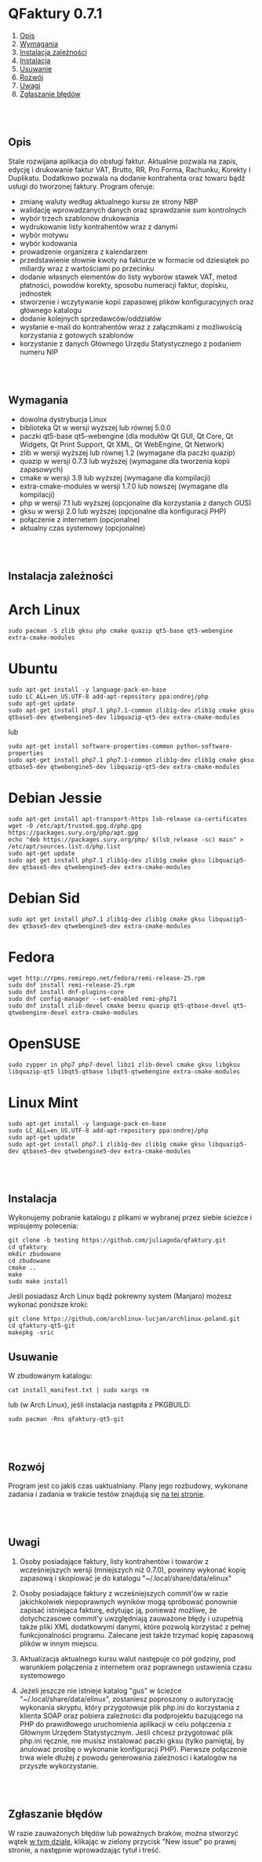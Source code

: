 # QFaktury 0.7.1


1. [Opis](#opis)  
2. [Wymagania](#wymagania)  
3. [Instalacja zależności](#instalacja-zależności)  
4. [Instalacja](#instalacja)  
5. [Usuwanie](#usuwanie)  
6. [Rozwój](#rozwój)  
7. [Uwagi](#uwagi)  
8. [Zgłaszanie błędów](#zgłaszanie-błędów)  

<br/>
<br/>

## Opis

Stale rozwijana aplikacja do obsługi faktur. Aktualnie pozwala na zapis, edycję i drukowanie faktur VAT, Brutto, RR, Pro Forma, Rachunku, Korekty i Duplikatu. Dodatkowo pozwala na dodanie kontrahenta oraz towaru bądź usługi do tworzonej faktury. Program oferuje:

- zmianę waluty według aktualnego kursu ze strony NBP
- walidację wprowadzanych danych oraz sprawdzanie sum kontrolnych
- wybór trzech szablonów drukowania
- wydrukowanie listy kontrahentów wraz z danymi
- wybór motywu
- wybór kodowania
- prowadzenie organizera z kalendarzem
- przedstawienie słownie kwoty na fakturze w formacie od dziesiątek po miliardy wraz z wartościami po przecinku
- dodanie własnych elementów do listy wyborów stawek VAT, metod płatności, powodów korekty, sposobu numeracji faktur, dopisku, jednostek
- stworzenie i wczytywanie kopii zapasowej plików konfiguracyjnych oraz głównego katalogu
- dodanie kolejnych sprzedawców/oddziałów
- wysłanie e-mail do kontrahentów wraz z załącznikami z możliwością korzystania z gotowych szablonów
- korzystanie z danych Głównego Urzędu Statystycznego z podaniem numeru NIP


<br/>
<br/>


## Wymagania

- dowolna dystrybucja Linux
- biblioteka Qt w wersji wyższej lub równej 5.0.0
- paczki qt5-base qt5-webengine (dla modułów Qt GUI, Qt Core, Qt Widgets, Qt Print Support, Qt XML, Qt WebEngine, Qt Network)
- zlib w wersji wyższej lub równej 1.2 (wymagane dla paczki quazip)
- quazip w wersji 0.7.3 lub wyższej (wymagane dla tworzenia kopii zapasowych)
- cmake w wersji 3.9 lub wyższej (wymagane dla kompilacji)
- extra-cmake-modules w wersji 1.7.0 lub nowszej (wymagane dla kompilacji)
- php w wersji 7.1 lub wyższej (opcjonalne dla korzystania z danych GUS)
- gksu w wersji 2.0 lub wyższej (opcjonalne dla konfiguracji PHP)
- połączenie z internetem (opcjonalne)
- aktualny czas systemowy (opcjonalne)

<br/>
<br/>

## Instalacja zależności

# Arch Linux

```
sudo pacman -S zlib gksu php cmake quazip qt5-base qt5-webengine extra-cmake-modules
```

# Ubuntu

```
sudo apt-get install -y language-pack-en-base
sudo LC_ALL=en_US.UTF-8 add-apt-repository ppa:ondrej/php
sudo apt-get update
sudo apt-get install php7.1 php7.1-common zlib1g-dev zlib1g cmake gksu qtbase5-dev qtwebengine5-dev libquazip-qt5-dev extra-cmake-modules
```

lub 

```
sudo apt-get install software-properties-common python-software-properties
sudo apt-get install php7.1 php7.1-common zlib1g-dev zlib1g cmake gksu qtbase5-dev qtwebengine5-dev libquazip-qt5-dev extra-cmake-modules
```

# Debian Jessie

```
sudo apt-get install apt-transport-https lsb-release ca-certificates
wget -O /etc/apt/trusted.gpg.d/php.gpg https://packages.sury.org/php/apt.gpg
echo "deb https://packages.sury.org/php/ $(lsb_release -sc) main" > /etc/apt/sources.list.d/php.list
sudo apt-get update
sudo apt get install php7.1 zlib1g-dev zlib1g cmake gksu libquazip5-dev qtbase5-dev qtwebengine5-dev extra-cmake-modules
```

# Debian Sid

```
sudo apt get install php7.1 zlib1g-dev zlib1g cmake gksu libquazip5-dev qtbase5-dev qtwebengine5-dev extra-cmake-modules
```

# Fedora

```
wget http://rpms.remirepo.net/fedora/remi-release-25.rpm
sudo dnf install remi-release-25.rpm
sudo dnf install dnf-plugins-core
sudo dnf config-manager --set-enabled remi-php71
sudo dnf install zlib-devel cmake beesu quazip qt5-qtbase-devel qt5-qtwebengine-devel extra-cmake-modules
```

# OpenSUSE

```
sudo zypper in php7 php7-devel libz1 zlib-devel cmake gksu libgksu libquazip-qt5 libqt5-qtbase libqt5-qtwebengine extra-cmake-modules
```

# Linux Mint

```
sudo apt-get install -y language-pack-en-base
sudo LC_ALL=en_US.UTF-8 add-apt-repository ppa:ondrej/php
sudo apt-get update
sudo apt-get install php7.1 zlib1g-dev zlib1g cmake gksu libquazip5-dev qtbase5-dev qtwebengine5-dev extra-cmake-modules
```

<br/>
<br/>


## Instalacja

Wykonujemy pobranie katalogu z plikami w wybranej przez siebie ścieżce i wpisujemy polecenia:

```
git clone -b testing https://github.com/juliagoda/qfaktury.git
cd qfaktury
mkdir zbudowane
cd zbudowane
cmake ..
make
sudo make install
```

Jeśli posiadasz Arch Linux bądź pokrewny system (Manjaro) możesz wykonać poniższe kroki:

```
git clone https://github.com/archlinux-lucjan/archlinux-poland.git
cd qfaktury-qt5-git
makepkg -sric
```

## Usuwanie

W zbudowanym katalogu:

`cat install_manifest.txt | sudo xargs rm`

lub (w Arch Linux), jeśli instalacja nastąpiła z PKGBUILD:

`sudo pacman -Rns qfaktury-qt5-git`

<br/>
<br/>




## Rozwój

Program jest co jakiś czas uaktualniany. Plany jego rozbudowy, wykonane zadania i zadania w trakcie testów znajdują się [na tej stronie](https://github.com/juliagoda/qfaktury/projects/1).


<br/>
<br/>


## Uwagi

1. Osoby posiadające faktury, listy kontrahentów i towarów z wcześniejszych wersji (mniejszych niż 0.7.0), powinny wykonać kopię zapasową i skopiować je do katalogu "~/.local/share/data/elinux"

2. Osoby posiadające faktury z wcześniejszych commit'ów w razie jakichkolwiek niepoprawnych wyników mogą spróbować ponownie zapisać istniejąca fakturę, edytując ją, ponieważ możliwe, że dotychczasowe commit'y uwzględniają zauważone błędy i uzupełnią także pliki XML dodatkowymi danymi, które pozwolą korzystać z pełnej funkcjonalności programu. Zalecane jest także trzymać kopię zapasową plików w innym miejscu.

3. Aktualizacja aktualnego kursu walut następuje co pół godziny, pod warunkiem połączenia z internetem oraz poprawnego ustawienia czasu systemowego

4. Jeżeli jeszcze nie istnieje katalog "gus" w ścieżce "~/.local/share/data/elinux", zostaniesz poproszony o autoryzację wykonania skryptu, który przygotowuje plik php.ini do korzystania z klienta SOAP oraz pobiera zależności dla podprojektu bazującego na PHP do prawidłowego uruchomienia aplikacji w celu połączenia z Głównym Urzędem Statystycznym. Jeśli chcesz przygotować plik php.ini ręcznie, nie musisz instalować paczki gksu (tylko pamiętaj, by anulować prośbę o wykonanie konfiguracji PHP). Pierwsze połączenie trwa wiele dłużej z powodu generowania zależności i katalogów na przyszłe wykorzystanie.


<br/>
<br/>

## Zgłaszanie błędów

W razie zauważonych błędów lub poważnych braków, można stworzyć wątek [w tym dziale](https://github.com/juliagoda/qfaktury/issues), klikając w zielony przycisk "New issue" po prawej stronie, a następnie wprowadzając tytuł i treść.
